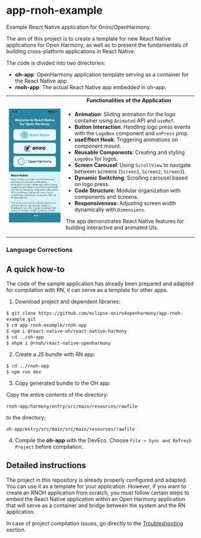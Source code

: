 # app-rnoh-example

Example React Native application for Oniro/OpenHarmony.

The aim of this project is to create a template for new React Native applications for Open Harmony, as well as to present the fundamentals of building cross-platform applications in React Native.

The code is divided into two directories:

- **oh-app**: OpenHarmony application template serving as a container for the React Native app.
- **rnoh-app**: The actual React Native app embedded in oh-app.

<table>
    <tr>
        <td rowspan="2">
            <img src="images/rnoh-app.jpg" alt="App Screenshot" width="350">
        </td>
        <th>Functionalities of the Application</th>
    </tr>
    <tr>
        <td>
            <ul>
                <li><strong>Animation</strong>: Sliding animation for the logo container using <code>Animated</code> API and <code>useRef</code>.</li>
                <li><strong>Button Interaction</strong>: Handling logo press events with the <code>LogoBox</code> component and <code>onPress</code> prop.</li>
                <li><strong>useEffect Hook</strong>: Triggering animations on component mount.</li>
                <li><strong>Reusable Components</strong>: Creating and styling <code>LogoBox</code> for logos.</li>
                <li><strong>Screen Carousel</strong>: Using <code>ScrollView</code> to navigate between screens (<code>Screen1</code>, <code>Screen2</code>, <code>Screen3</code>).</li>
                <li><strong>Dynamic Switching</strong>: Scrolling carousel based on logo press.</li>
                <li><strong>Code Structure</strong>: Modular organization with components and screens.</li>
                <li><strong>Responsiveness</strong>: Adjusting screen width dynamically with <code>Dimensions</code>.</li>
            </ul>
            <p>The app demonstrates React Native features for building interactive and animated UIs.</p>
        </td>
    </tr>
</table>

### Language Corrections

## A quick how-to

The code of the sample application has already been prepared and adapted for compilation with RN, it can serve as a template for other apps.

1. Download project and  dependent libraries:

```
$ git clone https://github.com/eclipse-oniro4openharmony/app-rnoh-example.git
$ cd app-rnoh-example/rnoh-app
$ npm i @react-native-oh/react-native-harmony
$ cd ../oh-app
$ ohpm i @rnoh/react-native-openharmony
```

2. Create a JS bundle with RN app: 
```
$ cd ../rnoh-app
$ npm run dev
```
3. Copy generated bundle to the OH app:

Copy the entire contents of the directory:
```
rnoh-app/harmony/entry/src/main/resources/rawfile
``` 
to the directory:
```
oh-app/entry/src/main/src/main/resources/rawfile
```
4. Compile the **oh-app** with the DevEco. Choose ```File > Sync and Refresh Project``` before compilation.

## Detailed instructions

The project in this repository is already properly configured and adapted. You can use it as a template for your application. However, if you want to create an RNOH application from scratch, you must follow certain steps to embed the React Native application within an Open Harmony application that will serve as a container and bridge between the system and the RN application.

In case of project compilation issues, go directly to the [Troubleshooting](troubleshooting.md) section.